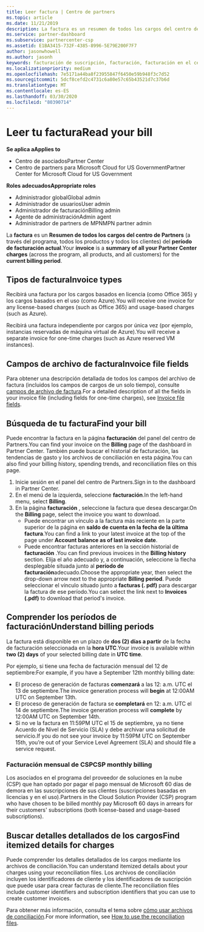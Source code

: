 ```yaml
---
title: Leer factura | Centro de partners
ms.topic: article
ms.date: 11/21/2019
description: La factura es un resumen de todos los cargos del centro de Partners (a través del programa, los productos y los clientes) del período mensual actual.
ms.service: partner-dashboard
ms.subservice: partnercenter-csp
ms.assetid: E1BA3415-732F-4385-8996-5E79E200F7F7
author: jasonwhowell
ms.author: jasonh
keywords: facturación de suscripción, facturación, facturación en el centro de partners, facturación del centro de partners, leer mi factura, factura, factura del centro de partners, factura CSP, ¿dónde está mi factura?
ms.localizationpriority: medium
ms.openlocfilehash: 7e5171a44ba8f23955847f6450e59b948f3c7d52
ms.sourcegitcommit: 5dcf8cefd2c4731c6a80e57c65b43521d7c37b6d
ms.translationtype: MT
ms.contentlocale: es-ES
ms.lasthandoff: 03/30/2020
ms.locfileid: "80390714"
---
```

# <a name="read-your-bill"></a><span data-ttu-id="0110f-104">Leer tu factura</span><span class="sxs-lookup"><span data-stu-id="0110f-104">Read your bill</span></span>

<span data-ttu-id="0110f-105">**Se aplica a**</span><span class="sxs-lookup"><span data-stu-id="0110f-105">**Applies to**</span></span>

- <span data-ttu-id="0110f-106">Centro de asociados</span><span class="sxs-lookup"><span data-stu-id="0110f-106">Partner Center</span></span>
- <span data-ttu-id="0110f-107">Centro de partners para Microsoft Cloud for US Government</span><span class="sxs-lookup"><span data-stu-id="0110f-107">Partner Center for Microsoft Cloud for US Government</span></span>

<span data-ttu-id="0110f-108">**Roles adecuados**</span><span class="sxs-lookup"><span data-stu-id="0110f-108">**Appropriate roles**</span></span>
-   <span data-ttu-id="0110f-109">Administrador global</span><span class="sxs-lookup"><span data-stu-id="0110f-109">Global admin</span></span>
-   <span data-ttu-id="0110f-110">Administrador de usuarios</span><span class="sxs-lookup"><span data-stu-id="0110f-110">User admin</span></span>
-   <span data-ttu-id="0110f-111">Administrador de facturación</span><span class="sxs-lookup"><span data-stu-id="0110f-111">Billing admin</span></span>
-   <span data-ttu-id="0110f-112">Agente de administración</span><span class="sxs-lookup"><span data-stu-id="0110f-112">Admin agent</span></span>
-   <span data-ttu-id="0110f-113">Administrador de partners de MPN</span><span class="sxs-lookup"><span data-stu-id="0110f-113">MPN partner admin</span></span>

<span data-ttu-id="0110f-114">La **factura** es un **Resumen de todos los cargos del centro de Partners** (a través del programa, todos los productos y todos los clientes) del **período de facturación actual**.</span><span class="sxs-lookup"><span data-stu-id="0110f-114">Your **invoice** is a **summary of all your Partner Center charges** (across the program, all products, and all customers) for the **current billing period**.</span></span>

## <a name="invoice-types"></a><span data-ttu-id="0110f-115">Tipos de factura</span><span class="sxs-lookup"><span data-stu-id="0110f-115">Invoice types</span></span>

<span data-ttu-id="0110f-116">Recibirá una factura por los cargos basados en licencia (como Office 365) y los cargos basados en el uso (como Azure).</span><span class="sxs-lookup"><span data-stu-id="0110f-116">You will receive one invoice for any license-based charges (such as Office 365) and usage-based charges (such as Azure).</span></span>

<span data-ttu-id="0110f-117">Recibirá una factura independiente por cargos por única vez (por ejemplo, instancias reservadas de máquina virtual de Azure).</span><span class="sxs-lookup"><span data-stu-id="0110f-117">You will receive a separate invoice for one-time charges (such as Azure reserved VM instances).</span></span>

## <a name="invoice-file-fields"></a><span data-ttu-id="0110f-118">Campos de archivo de factura</span><span class="sxs-lookup"><span data-stu-id="0110f-118">Invoice file fields</span></span>

<span data-ttu-id="0110f-119">Para obtener una descripción detallada de todos los campos del archivo de factura (incluidos los campos de cargos de un solo tiempo), consulte [campos de archivo de factura](invoice-file.md).</span><span class="sxs-lookup"><span data-stu-id="0110f-119">For a detailed description of all the fields in your invoice file (including fields for one-time charges), see [Invoice file fields](invoice-file.md).</span></span>

## <a name="find-your-bill"></a><span data-ttu-id="0110f-120">Búsqueda de tu factura</span><span class="sxs-lookup"><span data-stu-id="0110f-120">Find your bill</span></span>

<span data-ttu-id="0110f-121">Puede encontrar la factura en la página **facturación** del panel del centro de Partners.</span><span class="sxs-lookup"><span data-stu-id="0110f-121">You can find your invoice on the **Billing** page of the dashboard in Partner Center.</span></span> <span data-ttu-id="0110f-122">También puede buscar el historial de facturación, las tendencias de gasto y los archivos de conciliación en esta página.</span><span class="sxs-lookup"><span data-stu-id="0110f-122">You can also find your billing history, spending trends, and reconciliation files on this page.</span></span>

1. <span data-ttu-id="0110f-123">Inicie sesión en el panel del centro de Partners.</span><span class="sxs-lookup"><span data-stu-id="0110f-123">Sign in to the dashboard in Partner Center.</span></span>
2. <span data-ttu-id="0110f-124">En el menú de la izquierda, seleccione **facturación**.</span><span class="sxs-lookup"><span data-stu-id="0110f-124">In the left-hand menu, select **Billing**.</span></span>
3. <span data-ttu-id="0110f-125">En la página **facturación** , seleccione la factura que desea descargar.</span><span class="sxs-lookup"><span data-stu-id="0110f-125">On the **Billing** page, select the invoice you want to download.</span></span>
    - <span data-ttu-id="0110f-126">Puede encontrar un vínculo a la factura más reciente en la parte superior de la página en **saldo de cuenta en la fecha de la última factura**.</span><span class="sxs-lookup"><span data-stu-id="0110f-126">You can find a link to your latest invoice at the top of the page under **Account balance as of last invoice date**.</span></span>
    - <span data-ttu-id="0110f-127">Puede encontrar facturas anteriores en la sección historial de **facturación** .</span><span class="sxs-lookup"><span data-stu-id="0110f-127">You can find previous invoices in the **Billing history** section.</span></span> <span data-ttu-id="0110f-128">Elija el año adecuado y, a continuación, seleccione la flecha desplegable situada junto al **período de facturación**adecuado.</span><span class="sxs-lookup"><span data-stu-id="0110f-128">Choose the appropriate year, then select the drop-down arrow next to the appropriate **Billing period**.</span></span> <span data-ttu-id="0110f-129">Puede seleccionar el vínculo situado junto a **facturas (. pdf)** para descargar la factura de ese período.</span><span class="sxs-lookup"><span data-stu-id="0110f-129">You can select the link next to **Invoices (.pdf)** to download that period's invoice.</span></span>

## <a name="understand-billing-periods"></a><span data-ttu-id="0110f-130">Comprender los períodos de facturación</span><span class="sxs-lookup"><span data-stu-id="0110f-130">Understand billing periods</span></span>

<span data-ttu-id="0110f-131">La factura está disponible en un plazo de **dos (2) días a partir** de la fecha de facturación seleccionada en la **hora UTC**.</span><span class="sxs-lookup"><span data-stu-id="0110f-131">Your invoice is available within **two (2) days** of your selected billing date in **UTC time**.</span></span>

<span data-ttu-id="0110f-132">Por ejemplo, si tiene una fecha de facturación mensual del 12 de septiembre:</span><span class="sxs-lookup"><span data-stu-id="0110f-132">For example, if you have a September 12th monthly billing date:</span></span>

- <span data-ttu-id="0110f-133">El proceso de generación de facturas **comenzará** a las 12: a.m. UTC el 13 de septiembre.</span><span class="sxs-lookup"><span data-stu-id="0110f-133">The invoice generation process will **begin** at 12:00AM UTC on September 13th.</span></span>
- <span data-ttu-id="0110f-134">El proceso de generación de factura se **completará** en 12: a.m. UTC el 14 de septiembre.</span><span class="sxs-lookup"><span data-stu-id="0110f-134">The invoice generation process will **complete** by 12:00AM UTC on September 14th.</span></span>
- <span data-ttu-id="0110f-135">Si no ve la factura en 11:59PM UTC el 15 de septiembre, ya no tiene Acuerdo de Nivel de Servicio (SLA) y debe archivar una solicitud de servicio.</span><span class="sxs-lookup"><span data-stu-id="0110f-135">If you do not see your invoice by 11:59PM UTC on September 15th, you’re out of your Service Level Agreement (SLA) and should file a service request.</span></span>

### <a name="csp-monthly-billing"></a><span data-ttu-id="0110f-136">Facturación mensual de CSP</span><span class="sxs-lookup"><span data-stu-id="0110f-136">CSP monthly billing</span></span>

<span data-ttu-id="0110f-137">Los asociados en el programa del proveedor de soluciones en la nube (CSP) que han optado por pagar el pago mensual de Microsoft 60 días de demora en las suscripciones de sus clientes (suscripciones basadas en licencias y en el uso).</span><span class="sxs-lookup"><span data-stu-id="0110f-137">Partners in the Cloud Solution Provider (CSP) program who have chosen to be billed monthly pay Microsoft 60 days in arrears for their customers' subscriptions (both license-based and usage-based subscriptions).</span></span>

## <a name="find-itemized-details-for-charges"></a><span data-ttu-id="0110f-138">Buscar detalles detallados de los cargos</span><span class="sxs-lookup"><span data-stu-id="0110f-138">Find itemized details for charges</span></span>

<span data-ttu-id="0110f-139">Puede comprender los detalles detallados de los cargos mediante los archivos de conciliación.</span><span class="sxs-lookup"><span data-stu-id="0110f-139">You can understand itemized details about your charges using your reconciliation files.</span></span> <span data-ttu-id="0110f-140">Los archivos de conciliación incluyen los identificadores de cliente y los identificadores de suscripción que puede usar para crear facturas de cliente.</span><span class="sxs-lookup"><span data-stu-id="0110f-140">The reconciliation files include customer identifiers and subscription identifiers that you can use to create customer invoices.</span></span>

<span data-ttu-id="0110f-141">Para obtener más información, consulta el tema sobre [cómo usar archivos de conciliación](use-the-reconciliation-files.md).</span><span class="sxs-lookup"><span data-stu-id="0110f-141">For more information, see [How to use the reconciliation files](use-the-reconciliation-files.md).</span></span>
